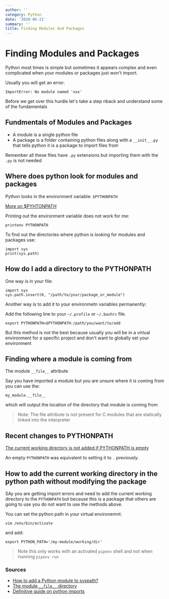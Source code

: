 ```yaml
---
author: ''
category: Python
date: '2020-06-21'
summary: ''
title: Finding Modules And Packages
---
```

# Finding Modules and Packages

Python most times is simple but sometimes it appears complex and even complicated when your modules or packages just won't import.

Usually you will get an error:

    ImportError: No module named 'xxx'

Before we get over this hurdle let's take a step nback and understand some of the fundamentals

## Fundmentals of Modules and Packages

* A module is a single python file
* A package is a folder containing python files along with a `__init__.py` that tells python it is a package to import files from

Remember all these files have `.py` extensions but importing them with the `.py` is not needed

## Where does python look for modules and packages

Python looks in the environment variable: `$PYTHONPATH`

[More on $PYHTONPATH](https://docs.python.org/3/using/cmdline.html?highlight=pythonpath#envvar-PYTHONPATH)

Printing out the environment variable does not work for me:

    printenv PYTHONPATH

To find out the directories where python is looking for modules and packages use:

    import sys
    print(sys.path)


## How do I add a directory to the PYTHONPATH

One way is in your file:

    import sys
    sys.path.insert(0, "/path/to/your/package_or_module")

Another way is to add it to your environmetn variables permanently:

Add the following line to your `~/.profile` or `~/.bashrc` file.

    export PYTHONPATH=$PYTHONPATH:/path/you/want/to/add

But this method is not the best because usually you will be in a virtual environment for a specific project and don't want to globally set your environment

## Finding where a module is coming from

The module `__file__` attribute

Say you have imported a module but you are unsure where it is coming from you can use the:

    my_module.__file__

which will output the location of the directory that module is coming from

> Note: The file attribute is not present for C modules that are statically linked into the interpreter

## Recent changes to PYTHONPATH

[The current working directory is not added if PYTHONPATH is empty](https://docs.python.org/3/whatsnew/3.4.html#changes-in-python-command-behavior)

An empty `PYTHONPATH`  was equivalent to setting it to `.` previously.

## How to add the current working directory in the python path without modifying the package

SAy you are getting import errors and need to add the current working directory to the `PYTHONPATH` but because this is a package that others are going to use you do not want to use the methods above.

You can set the python path in your virtual environemnt:

`vim /env/bin/activate`

and add:

    export PYTHON_PATH='/my-module/working/dir'

> Note this only works with an activated `pipenv` shell and not when riunning `pipenv run`

### Sources

* [How to add a Python module to syspath?](https://askubuntu.com/questions/470982/how-to-add-a-python-module-to-syspath/471168)
* [The module `__file__` directory](https://leemendelowitz.github.io/blog/how-does-python-find-packages.html)
* [Definitive guide on python imports](https://chrisyeh96.github.io/2017/08/08/definitive-guide-python-imports.html)